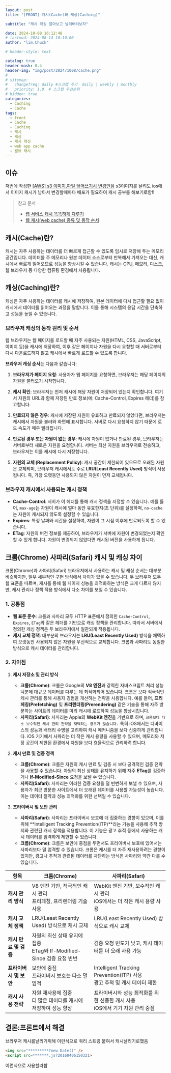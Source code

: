 ```yaml
---
layout: post
title: "[FRONT] 캐시(Cache)와 캐싱(Caching)"

subtitle: "캐시 캐싱 알아보고 날려버려보자"

date: 2024-10-08 16:12:48
# lastmod: 2024-08-14 10:10:00
author: "lim.Chuck"

# header-style: text

catalog: true
header-mask: 0.4
header-img: "img/post/2024/1008/cache.png"
#
# sitemap:
#   changefreq: daily #스크랩 주기  daily | weekly | monthly
#   priority: 1.0  # 스크랩 우선순위
# hidden: true
categories:
  - Caching
  - Cache
tags:
  - front
  - Cache
  - Caching
  - 캐시
  - 캐싱
  - 캐시 캐싱
  - web app cache
  - 웹뷰 캐시
---
```


## 이슈

저번에 작성한
[[AWS] s3 이미지,파일 덮어쓰기시 변경안됨](https://pocodingwer.github.io/2024/08/19/aws-s3-cloud-front-cache/)
s3이미지를 날려도 ios에서 이미지 캐시가 남아서 변경할때마다 배포가 필요하여 캐시 공부를 해보기로함!!

> 참고 문서
>
> - [웹 서비스 캐시 똑똑하게 다루기](https://toss.tech/article/smart-web-service-cache)
> - [웹 캐시(web cache) 종류 및 동작 순서](https://guiyomi.tistory.com/130?category=993662)

## **캐시(Cache)란?**

캐시는 자주 사용하는 데이터를 더 빠르게 접근할 수 있도록 임시로 저장해 두는 메모리 공간입니다. 데이터를 주 메모리나 원본 데이터 소스로부터 반복해서 가져오는 대신, 캐시에서 빠르게 읽어오므로 성능을 향상시킬 수 있습니다. 캐시는 CPU, 메모리, 디스크, 웹 브라우저 등 다양한 컴퓨팅 환경에서 사용됩니다.

## **캐싱(Caching)란?**

캐싱은 자주 사용하는 데이터를 캐시에 저장하여, 원본 데이터에 다시 접근할 필요 없이 캐시에서 데이터를 읽어오는 과정을 말합니다. 이를 통해 시스템의 응답 시간을 단축하고 성능을 높일 수 있습니다.

### **브라우저 캐싱의 동작 원리 및 순서**

웹 브라우저는 웹 페이지를 로드할 때 자주 사용되는 자원(HTML, CSS, JavaScript, 이미지 등)을 캐시에 저장하여, 이후 같은 페이지나 자원을 다시 요청할 때 서버로부터 다시 다운로드하지 않고 캐시에서 빠르게 로드할 수 있도록 합니다.

**브라우저 캐싱 순서**는 다음과 같습니다:

1. **브라우저가 페이지 요청**: 사용자가 웹 페이지를 요청하면, 브라우저는 해당 페이지의 자원을 불러오기 시작합니다.
2. **캐시 확인**: 브라우저는 먼저 캐시에 해당 자원이 저장되어 있는지 확인합니다. 여기서 자원의 URL과 함께 저장된 만료 정보(예: Cache-Control, Expires 헤더)를 참고합니다.

3. **만료되지 않은 경우**: 캐시에 저장된 자원이 유효하고 만료되지 않았다면, 브라우저는 캐시에서 자원을 불러와 화면에 표시합니다. 서버로 다시 요청하지 않기 때문에 로드 속도가 매우 빨라집니다.

4. **만료된 경우 또는 자원이 없는 경우**: 캐시에 자원이 없거나 만료된 경우, 브라우저는 서버로부터 새로운 자원을 요청합니다. 서버는 최신 자원을 브라우저로 전송하고, 브라우저는 이를 캐시에 다시 저장합니다.

5. **자원의 교체 (Replacement Policy)**: 캐시 공간이 제한되어 있으므로 오래된 자원은 교체되며, 브라우저 캐시에서도 주로 **LRU(Least Recently Used)** 방식이 사용됩니다. 즉, 가장 오랫동안 사용되지 않은 자원이 먼저 교체됩니다.

### **브라우저 캐시에서 사용되는 캐시 정책**

- **Cache-Control**: 서버가 이 헤더를 통해 캐시 정책을 지정할 수 있습니다. 예를 들어, `max-age`는 자원이 캐시에 얼마 동안 유효한지(초 단위)를 설정하며, `no-cache`는 자원이 캐시되지 않도록 설정할 수 있습니다.
- **Expires**: 특정 날짜와 시간을 설정하여, 자원이 그 시점 이후에 만료되도록 할 수 있습니다.
- **ETag**: 자원의 버전 정보를 제공하여, 브라우저가 서버에 자원이 변경되었는지 확인할 수 있게 합니다. 자원이 변경되지 않았다면 캐시된 버전을 사용하게 됩니다.

## 크롬(Chrome) 사파리(Safari) 캐시 및 캐싱 차이

크롬(Chrome)과 사파리(Safari) 브라우저에서 사용하는 캐시 및 캐싱 순서는 대부분 비슷하지만, 일부 세부적인 구현 방식에서 차이가 있을 수 있습니다. 두 브라우저 모두 웹 표준을 따르며, 캐시를 통해 웹 페이지 성능을 최적화하는 방식은 크게 다르지 않지만, 캐시 관리나 정책 적용 방식에서 다소 차이를 보일 수 있습니다.

### 1. **공통점**

- **웹 표준 준수**: 크롬과 사파리 모두 HTTP 표준에서 정의한 `Cache-Control`, `Expires`, `ETag`와 같은 헤더를 기반으로 캐싱 정책을 관리합니다. 따라서 서버에서 정의한 캐싱 정책은 두 브라우저에서 일관되게 적용됩니다.
- **캐시 교체 정책**: 대부분의 브라우저는 **LRU(Least Recently Used)** 방식을 채택하여 오랫동안 사용되지 않은 자원을 우선적으로 교체합니다. 크롬과 사파리도 동일한 방식으로 캐시 데이터를 관리합니다.

### 2. **차이점**

1.  **캐시 저장소 및 관리 방식**

    - **크롬(Chrome)**: 크롬은 Google의 **V8 엔진**과 강력한 자바스크립트 처리 성능 덕분에 대규모 데이터를 다루는 데 최적화되어 있습니다. 크롬은 보다 적극적인 캐시 관리를 통해 사용자 경험을 개선하는 전략을 사용합니다. 예를 들어, **프리페칭(Prefetching)** 및 **프리렌더링(Prerendering)** 같은 기술을 통해 자주 방문하는 사이트의 데이터를 미리 캐시에 로드하여 성능을 향상시킵니다.
    - **사파리(Safari)**: 사파리는 Apple의 **WebKit 엔진**을 기반으로 하며, `크롬보다 다소 보수적인 캐시 관리 전략을 채택하는 경우가 많습니다.` 특히 iOS에서는 디바이스의 성능과 배터리 수명을 고려하여 캐시 메커니즘을 보다 신중하게 관리합니다. iOS 기기에서 사파리는 더 작은 캐시 용량을 사용할 수 있으며, 메모리와 저장 공간이 제한된 환경에서 자원을 보다 효율적으로 관리하려 합니다.

2.  **캐시 만료 및 검증 정책**

    - **크롬(Chrome)**: 크롬은 자원의 캐시 만료 및 검증 시 보다 공격적인 검증 전략을 사용할 수 있습니다. 자원의 최신 상태를 유지하기 위해 자주 **ETag**를 검증하거나 **If-Modified-Since** 요청을 보낼 수 있습니다.
    - **사파리(Safari)**: 사파리는 이러한 검증 요청을 덜 빈번하게 보낼 수 있으며, 사용자가 최근 방문한 사이트에서 더 오래된 데이터를 사용할 가능성이 높습니다. 이는 데이터 절약과 성능 최적화를 위한 선택일 수 있습니다.

3.  **프라이버시 및 보안 관리**
    - **사파리(Safari)**: 사파리는 프라이버시 보호에 더 집중하는 경향이 있으며, 이를 위해 **Intelligent Tracking Prevention(ITP)**라는 기능을 사용해 추적 방지와 관련된 캐시 정책을 적용합니다. 이 기능은 광고 추적 등에서 사용하는 캐시 데이터를 엄격하게 제한할 수 있습니다.
    - **크롬(Chrome)**: 크롬은 보안에 중점을 두면서도 프라이버시 보호에 있어서는 사파리보다 덜 엄격할 수 있습니다. 크롬은 캐시를 더 자주 재사용하려는 경향이 있지만, 광고나 추적과 관련된 데이터를 차단하는 방식은 사파리와 약간 다를 수 있습니다.

| **항목**               | **크롬(Chrome)**                                                          | **사파리(Safari)**                                                                |
| ---------------------- | ------------------------------------------------------------------------- | --------------------------------------------------------------------------------- |
| **캐시 관리 방식**     | V8 엔진 기반, 적극적인 캐시 관리 <br> 프리페칭, 프리렌더링 기술 사용      | WebKit 엔진 기반, 보수적인 캐시 관리 <br> iOS에서는 더 작은 캐시 용량 사용        |
| **캐시 교체 정책**     | LRU(Least Recently Used) 방식으로 캐시 교체                               | LRU(Least Recently Used) 방식으로 캐시 교체                                       |
| **캐시 만료 및 검증**  | 자원의 최신 상태 유지에 집중 <br> ETag와 If-Modified-Since 검증 요청 빈번 | 검증 요청 빈도가 낮고, 캐시 데이터를 더 오래 사용 가능                            |
| **프라이버시 및 보안** | 보안에 중점 <br> 프라이버시 보호는 다소 덜 엄격                           | Intelligent Tracking Prevention(ITP) 사용 <br> 광고 추적 및 캐시 데이터 제한      |
| **캐시 사용 전략**     | 자원 재사용에 집중 <br> 더 많은 데이터를 캐시에 저장하여 성능 향상        | 프라이버시와 성능 최적화를 위한 신중한 캐시 사용 <br> iOS에서 기기 자원 관리 중점 |

## 결론:프론트에서 해결

브라우저 캐시를날리기위해 이런식으로 쿼리 스트링 붙여서 캐시날리기로했음

```html
<img src="*********?new Date()" />
<script src=*******.js?20160406150321>
```

이런식으로 사용할라함
